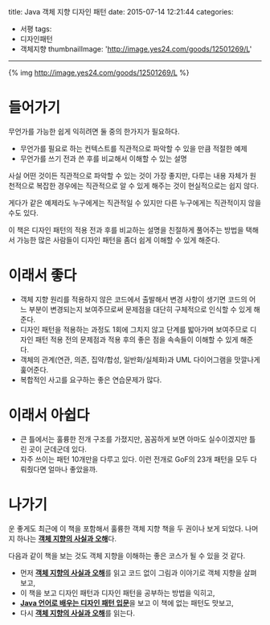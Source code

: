 title: Java 객체 지향 디자인 패턴
date: 2015-07-14 12:21:44
categories:
  - 서평
tags:
  - 디자인패턴
  - 객체지향
thumbnailImage: 'http://image.yes24.com/goods/12501269/L'

---

{% img http://image.yes24.com/goods/12501269/L %}

# 들어가기

무언가를 가능한 쉽게 익히려면 둘 중의 한가지가 필요하다.

- 무언가를 필요로 하는 컨텍스트를 직관적으로 파악할 수 있을 만큼 적절한 예제
- 무언가를 쓰기 전과 쓴 후를 비교해서 이해할 수 있는 설명

사실 어떤 것이든 직관적으로 파악할 수 있는 것이 가장 좋지만, 다루는 내용 자체가 원천적으로 복잡한 경우에는 직관적으로 알 수 있게 해주는 것이 현실적으로는 쉽지 않다.

게다가 같은 예제라도 누구에게는 직관적일 수 있지만 다른 누구에게는 직관적이지 않을 수도 있다.

이 책은 디자인 패턴의 적용 전과 후를 비교하는 설명을 친절하게 풀어주는 방법을 택해서 가능한 많은 사람들이 디자인 패턴을 좀더 쉽게 이해할 수 있게 해준다.

# 이래서 좋다

- 객체 지향 원리를 적용하지 않은 코드에서 출발해서 변경 사항이 생기면 코드의 어느 부분이 변경되는지 보여주므로써 문제점을 대단히 구체적으로 인식할 수 있게 해준다.
- 디자인 패턴을 적용하는 과정도 1회에 그치지 않고 단계를 밟아가며 보여주므로 디자인 패턴 적용 전의 문제점과 적용 후의 좋은 점을 속속들이 이해할 수 있게 해준다.
- 객체의 관계(연관, 의존, 집약/합성, 일반화/실체화)과 UML 다이어그램을 맛깔나게 훑어준다.
- 복합적인 사고를 요구하는 좋은 연습문제가 많다.

# 이래서 아쉽다

- 큰 틀에서는 훌륭한 전개 구조를 가졌지만, 꼼꼼하게 보면 아마도 실수이겠지만 틀린 곳이 군데군데 있다.
- 자주 쓰이는 패턴 10개만을 다루고 있다. 이런 전개로 GoF의 23개 패턴을 모두 다뤄줬다면 얼마나 좋았을까.

# 나가기

운 좋게도 최근에 이 책을 포함해서 훌륭한 객체 지향 책을 두 권이나 보게 되었다. 나머지 하나는 [**객체 지향의 사실과 오해**](http://www.yes24.com/24/goods/18249021)다.

다음과 같이 책을 보는 것도 객체 지향을 이해하는 좋은 코스가 될 수 있을 것 같다.

- 먼저 [**객체 지향의 사실과 오해**](http://www.yes24.com/24/goods/18249021)를 읽고 코드 없이 그림과 이야기로 객체 지향을 살펴 보고,
- 이 책을 보고 디자인 패턴과 디자인 패턴을 공부하는 방법을 익히고,
- [**Java 언어로 배우는 디자인 패턴 입문**](http://www.yes24.com/24/Goods/2918928)을 보고 이 책에 없는 패턴도 맛보고,
- 다시 [**객체 지향의 사실과 오해**](http://www.yes24.com/24/goods/18249021)를 읽는다.



